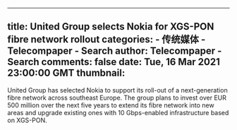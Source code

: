 
---
title: United Group selects Nokia for XGS-PON fibre network rollout
categories: 
    - 传统媒体
    - Telecompaper - Search
author: Telecompaper - Search
comments: false
date: Tue, 16 Mar 2021 23:00:00 GMT
thumbnail: 
---

<div>   
United Group has selected Nokia to support its roll-out of a next-generation fibre network across southeast Europe. The group plans to invest over EUR 500 million over the next five years to extend its fibre network into new areas and upgrade existing ones with 10 Gbps-enabled infrastructure based on XGS-PON. 
      
</div>
            